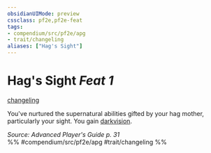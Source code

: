 ```yaml
---
obsidianUIMode: preview
cssclass: pf2e,pf2e-feat
tags:
- compendium/src/pf2e/apg
- trait/changeling
aliases: ["Hag's Sight"]
---
```

# Hag's Sight  *Feat 1*  
[changeling](rules/traits/changeling-b1.md)  


You've nurtured the supernatural abilities gifted by your hag mother, particularly your sight. You gain [darkvision](rules/abilities/darkvision.md).

*Source: Advanced Player's Guide p. 31*  
%% #compendium/src/pf2e/apg #trait/changeling %%